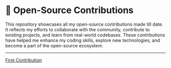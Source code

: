 # 🌟 Open-Source Contributions  

This repository showcases all my open-source contributions made till date. It reflects my efforts to collaborate with the community, contribute to existing projects, and learn from real-world codebases. These contributions have helped me enhance my coding skills, explore new technologies, and become a part of the open-source ecosystem.  

---

[First Contribution](https://github.com/Vasu10134/first-contribution)
